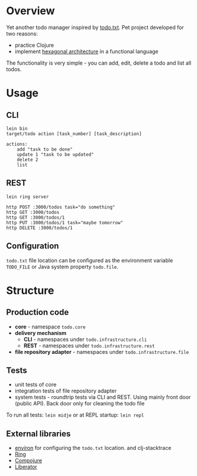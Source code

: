 # Overview

Yet another todo manager inspired by [todo.txt](http://todotxt.com/). Pet project developed for two reasons:
* practice Clojure
* implement [hexagonal architecture](http://alistair.cockburn.us/Hexagonal+architecture) in a functional language

The functionality is very simple - you can add, edit, delete a todo and list all todos.

# Usage

## CLI

```
lein bin
target/todo action [task_number] [task_description]

actions:
    add "task to be done"
    update 1 "task to be updated"
    delete 2
    list
```

## REST
```
lein ring server

http POST :3000/todos task="do something"
http GET :3000/todos
http GET :3000/todos/1
http PUT :3000/todos/1 task="maybe tomorrow"
http DELETE :3000/todos/1
```

## Configuration

`todo.txt` file location can be configured as the environment variable `TODO_FILE` or Java system property `todo.file`.

# Structure

## Production code

* **core** - namespace `todo.core`
* **delivery mechanism**
  * **CLI** - namespaces under `todo.infrastructure.cli`
  * **REST** - namespaces under `todo.infrastructure.rest`
* **file repository adapter** - namespaces under `todo.infrastructure.file`

## Tests

* unit tests of core
* integration tests of file repository adapter
* system tests - roundtrip tests via CLI and REST. Using mainly front door (public API). Back door only for cleaning the todo file

To run all tests: `lein midje` or at REPL startup: `lein repl`

## External libraries

* [environ](https://github.com/weavejester/environ) for configuring the `todo.txt` location. and clj-stacktrace
* [Ring](https://github.com/ring-clojure/ring)
* [Compojure](https://github.com/weavejester/compojure)
* [Liberator](http://clojure-liberator.github.io/liberator/)

